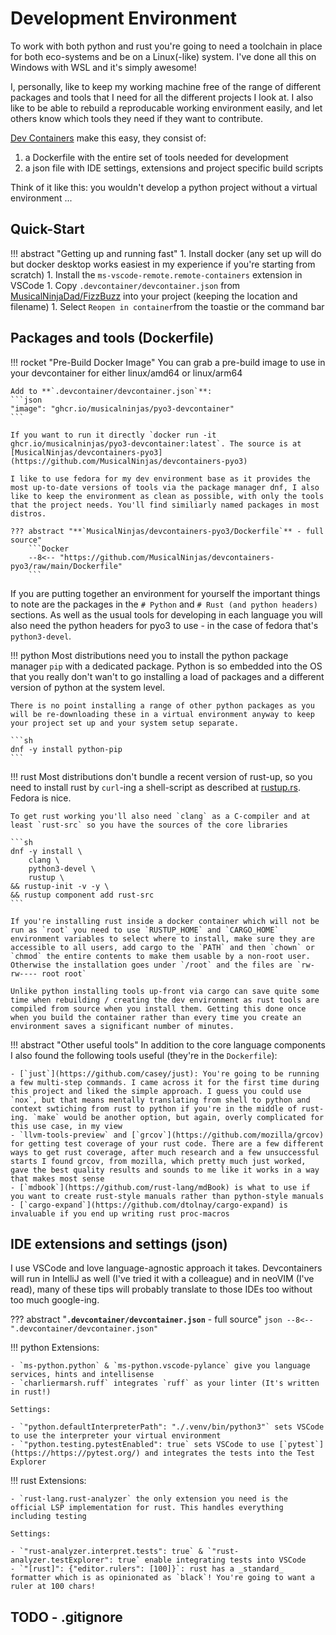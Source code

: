 # Development Environment

To work with both python and rust you're going to need a toolchain in place for both eco-systems and be on a Linux(-like) system. I've done all this on Windows with WSL and it's simply awesome!

I, personally, like to keep my working machine free of the range of different packages and tools that I need for all the different projects I look at. I also like to be able to rebuild a reproducable working environment easily, and let others know which tools they need if they want to contribute.

[Dev Containers](https://containers.dev/) make this easy, they consist of:

1. a Dockerfile with the entire set of tools needed for development
1. a json file with IDE settings, extensions and project specific build scripts

Think of it like this: you wouldn't develop a python project without a virtual environment ...

## Quick-Start

!!! abstract "Getting up and running fast"
    1. Install docker (any set up will do but docker desktop works easiest in my experience if you're starting from scratch)
    1. Install the `ms-vscode-remote.remote-containers` extension in VSCode
    1. Copy `.devcontainer/devcontainer.json` from [MusicalNinjaDad/FizzBuzz](https://github.com/MusicalNinjaDad/FizzBuzz) into your project (keeping the location and filename)
    1. Select `Reopen in container`from the toastie or the command bar

## Packages and tools (Dockerfile)

!!! rocket "Pre-Build Docker Image"
    You can grab a pre-build image to use in your devcontainer for either linux/amd64 or linux/arm64

    Add to **`.devcontainer/devcontainer.json`**:
    ```json
    "image": "ghcr.io/musicalninjas/pyo3-devcontainer"
    ```

    If you want to run it directly `docker run -it ghcr.io/musicalninjas/pyo3-devcontainer:latest`. The source is at [MusicalNinjas/devcontainers-pyo3](https://github.com/MusicalNinjas/devcontainers-pyo3)

    I like to use fedora for my dev environment base as it provides the most up-to-date versions of tools via the package manager dnf, I also like to keep the environment as clean as possible, with only the tools that the project needs. You'll find similiarly named packages in most distros.

    ??? abstract "**`MusicalNinjas/devcontainers-pyo3/Dockerfile`** - full source"
        ```Docker
        --8<-- "https://github.com/MusicalNinjas/devcontainers-pyo3/raw/main/Dockerfile"
        ```

  If you are putting together an environment for yourself the important things to note are the packages in the `# Python` and `# Rust (and python headers)` sections. As well as the usual tools for developing in each language you will also need the python headers for pyo3 to use - in the case of fedora that's `python3-devel`.

!!! python
    Most distributions need you to install the python package manager `pip` with a dedicated package. Python is so embedded into the OS that you really don't wan't to go installing a load of packages and a different version of python at the system level.

    There is no point installing a range of other python packages as you will be re-downloading these in a virtual environment anyway to keep your project set up and your system setup separate.

    ```sh
    dnf -y install python-pip
    ```

!!! rust
    Most distributions don't bundle a recent version of rust-up, so you need to install rust by `curl`-ing a shell-script as described at [rustup.rs](https://rustup.rs). Fedora is nice.

    To get rust working you'll also need `clang` as a C-compiler and at least `rust-src` so you have the sources of the core libraries

    ```sh
    dnf -y install \
        clang \
        python3-devel \
        rustup \
    && rustup-init -v -y \
    && rustup component add rust-src
    ```

    If you're installing rust inside a docker container which will not be run as `root` you need to use `RUSTUP_HOME` and `CARGO_HOME` environment variables to select where to install, make sure they are accessible to all users, add cargo to the `PATH` and then `chown` or `chmod` the entire contents to make them usable by a non-root user. Otherwise the installation goes under `/root` and the files are `rw-rw---- root root`

    Unlike python installing tools up-front via cargo can save quite some time when rebuilding / creating the dev environment as rust tools are compiled from source when you install them. Getting this done once when you build the container rather than every time you create an environment saves a significant number of minutes.

!!! abstract "Other useful tools"
    In addition to the core language components I also found the following tools useful (they're in the `Dockerfile`):

    - [`just`](https://github.com/casey/just): You're going to be running a few multi-step commands. I came across it for the first time during this project and liked the simple approach. I guess you could use `nox`, but that means mentally translating from shell to python and context swtiching from rust to python if you're in the middle of rust-ing. `make` would be another option, but again, overly complicated for this use case, in my view
    - `llvm-tools-preview` and [`grcov`](https://github.com/mozilla/grcov) for getting test coverage of your rust code. There are a few different ways to get rust coverage, after much research and a few unsuccessful starts I found grcov, from mozilla, which pretty much just worked, gave the best quality results and sounds to me like it works in a way that makes most sense
    - [`mdbook`](https://github.com/rust-lang/mdBook) is what to use if you want to create rust-style manuals rather than python-style manuals
    - [`cargo-expand`](https://github.com/dtolnay/cargo-expand) is invaluable if you end up writing rust proc-macros

## IDE extensions and settings (json)

I use VSCode and love language-agnostic approach it takes. Devcontainers will run in IntelliJ as well (I've tried it with a colleague) and in neoVIM (I've read), many of these tips will probably translate to those IDEs too without too much google-ing.

??? abstract "**`.devcontainer/devcontainer.json`** - full source"
    ```json
    --8<-- ".devcontainer/devcontainer.json"
    ```

!!! python
    Extensions:

    - `ms-python.python` & `ms-python.vscode-pylance` give you language services, hints and intellisense
    - `charliermarsh.ruff` integrates `ruff` as your linter (It's written in rust!)
    
    Settings:

    - `"python.defaultInterpreterPath": "./.venv/bin/python3"` sets VSCode to use the interpreter your virtual environment
    - `"python.testing.pytestEnabled": true` sets VSCode to use [`pytest`](https://https://pytest.org/) and integrates the tests into the Test Explorer

!!! rust
    Extensions:

    - `rust-lang.rust-analyzer` the only extension you need is the official LSP implementation for rust. This handles everything including testing

    Settings:

    - `"rust-analyzer.interpret.tests": true` & `"rust-analyzer.testExplorer": true` enable integrating tests into VSCode
    - `"[rust]": {"editor.rulers": [100]}`: rust has a _standard_ formatter which is as opinionated as `black`! You're going to want a ruler at 100 chars!

## TODO - .gitignore
